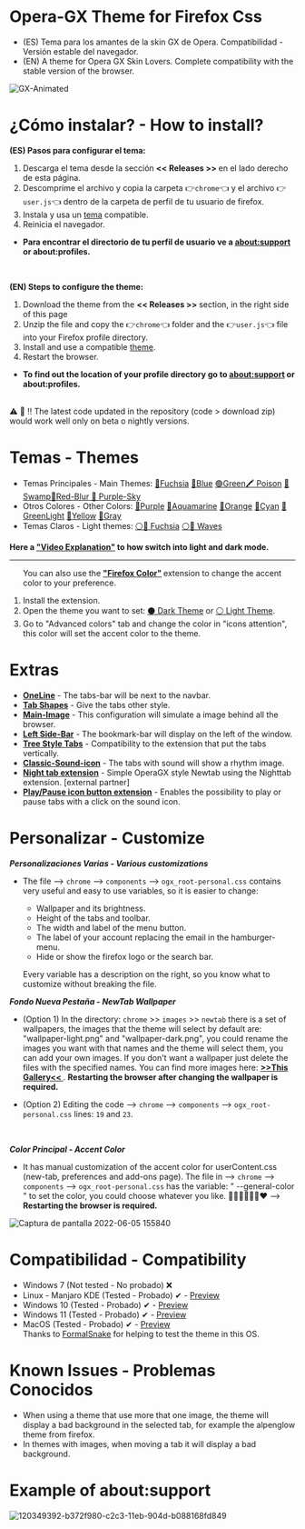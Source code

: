 # Opera-GX Theme for Firefox Css
<ul><li>(ES) Tema para los amantes de la skin GX de Opera. Compatibilidad - Versión estable del navegador.</li>
<li>(EN) A theme for Opera GX Skin Lovers. Complete compatibility with the stable version of the browser.</li></ul>

![GX-Animated](https://user-images.githubusercontent.com/22057609/210189445-ced79421-3e1e-411b-87ed-1afbff82d9b1.png)

# ¿Cómo instalar? - How to install?

<b>(ES) Pasos para configurar el tema:</b>
<ol>
   <li>Descarga el tema desde la sección <b> << Releases >> </b> en el lado derecho de esta página.</code></li>
   <li>Descomprime el archivo y copia la carpeta 👉<code>chrome</code>👈 y el archivo 👉<code>user.js</code>👈 dentro de la carpeta de perfil de tu usuario de firefox.</li>
   <li>Instala y usa un <a href="https://github.com/Godiesc/firefox-gx#temas---themes" >tema</a> compatible.</li>
   <li>Reinicia el navegador.</li>
</ol>

<ul><li><p><b>Para encontrar el directorio de tu perfil de usuario ve a <a href="https://github.com/Godiesc/firefox-gx#example-of-aboutsupport"> about:support</a> or about:profiles.</b></p></li></ul>
</br>

<b>(EN) Steps to configure the theme:</b>
<ol>
   <li>Download the theme from the <b> << Releases >> </b> section, in the right side of this page</code></li> 
   <li>Unzip the file and copy the 👉<code>chrome</code>👈 folder and the 👉<code>user.js</code>👈 file into your Firefox profile directory. </li>
   <li>Install and use a compatible <a href="https://github.com/Godiesc/firefox-gx#temas---themes" >theme</a>.</li>
   <li>Restart the browser. </li>
</ol>

<ul><li><p><b> To find out the location of your profile directory go to <a href="https://github.com/Godiesc/firefox-gx#example-of-aboutsupport"> about:support</a> or about:profiles.</b></p></li></ul>
</br>
⚠ 🛑 ‼ The latest code updated in the repository (code > download zip) would work well only on beta o nightly versions.

# Temas - Themes
<ul><li>Temas Principales - Main Themes: <a href= "https://addons.mozilla.org/es/firefox/addon/beautiful-opera-gx-fucsia/">🔴Fuchsia</a> <a href= "https://addons.mozilla.org/es/firefox/addon/beautiful-opera-gx-blue/">🔵Blue</a> <a href= "https://addons.mozilla.org/es/firefox/addon/beautiful-gx-green/" >🟢Green</a><a href= "https://addons.mozilla.org/es/firefox/addon/beautiful-poison/" >🖍 Poison</a> <a href= "https://addons.mozilla.org/es/firefox/addon/beautiful-swamp-in-autumn/" >🎑 Swamp</a><a href= "https://addons.mozilla.org/es/firefox/addon/beautiful-red-blur/">🌈Red-Blur</a><a href= "https://addons.mozilla.org/es/firefox/addon/beautiful-purple-sky/"> 🌆 Purple-Sky</a> </li>

<li> Otros Colores - Other Colors: <a href= "https://addons.mozilla.org/es/firefox/addon/opera-gx-witchcraft-purple/">💜Purple</a> <a href= "https://addons.mozilla.org/es/firefox/addon/opera-gx-electric-aquamarine/">💚Aquamarine</a> <a href= "https://addons.mozilla.org/es/firefox/addon/opera-gx-ember-orange/">🦧Orange</a> <a href= "https://addons.mozilla.org/es/firefox/addon/opera-gx-frozen-cyan/">💠Cyan</a> <a href= "https://addons.mozilla.org/es/firefox/addon/opera-gx-level-up-green/">🍏GreenLight</a> <a href= "https://addons.mozilla.org/es/firefox/addon/opera-gx-stamina-yellow/">💛Yellow</a> <a href= "https://addons.mozilla.org/es/firefox/addon/opera-gx-wizard-grey/"> 🗻Gray</a></li>
   <li>Temas Claros - Light themes: <a href="https://addons.mozilla.org/es/firefox/addon/opera-light/"> ⚪🔴 Fuchsia</a> <a href="https://addons.mozilla.org/es/firefox/addon/beautiful-waves/"> ⚪🔵 Waves</a></li></ul>
   
<p><b>Here a <a href="https://imgur.com/a/0ZASdRb">"Video Explanation"</a> to how switch into light and dark mode.</b></p>

<hr size=1px;border-style=dotted;color="#50505050" />
 
<ol><p>You can also use the <b><a href="https://addons.mozilla.org/es/firefox/addon/firefox-color/">"Firefox Color"</a> </b>extension to change the accent color to your preference.</p>
<li>Install the extension.</li>
<li> Open the theme you want to set: <a href="https://color.firefox.com/?theme=XQAAAAJWBAAAAAAAAABBKYhm849SCicxcUfbB38oKRicm6da8pC6zcajvXUxVWhow0XG5K6BSwfdWytulM34uzM3LhuZvlDLNlGrQWcJvtOkdch_qcsPVi0nURBtsyHwEHcPSSdZBUPlEd-vDQwNy7595jjXYHVUDZw8QUFX13YJoRcCcwEU_Dzw709yH1YhjPaZd9vc7d_pmujWu5Wak7eyIlDRz7msPTiOUQAGJk08pOmPGTlzqfqv_zVenGs8n34O-pwABvBa3bniENYtOjF2zG6a1clmNiITgbNcIb_62b4a9Yemcqv7EZHQrCW7zmsAvNSloPy7oL6whNUFLSwbI6Mw5vgLa-hxr68dhAHr1ci0sPBuzH4X2v7tLQo5vKFoUH93wsR4AwL9J43ZXmO9TER1RnH2xUG4I0NvW4qxmJjIat-ppv43c0-fRci1Bj6noY7L9y6poRreLfdGKUXGbKH0FLlRHhs-Bia-AWSh_UuNqz1ILqetzdDWEtHtq2xzUlsh56YTwVUn1MCnjH3ms_M2oZCiP5nz8yVJeLgQPR0F6WFW4nJItk3xtTf9kvzHolSRcToly_Y8OTydALDLYe28MG_QaZDIhDmgJYn8pIdOSufv2FBPdGAxKQXqhhzhzNqEIz5uMi4Jz4ap3D7S1LXeRP_7RdGY"> ⚫ Dark Theme</a> or <a href="https://color.firefox.com/?theme=XQAAAAKEBAAAAAAAAABBKYhm849SCicxcUfbB38oKRicm6da8pvltSB9WkV2c-XLRbQ1Oez1zWXjUJZMfxQUKzTC_-cAsWtnZjVBpeauBmTjVBPomCKsNVE80fvRwY-rJ65R4jKCyUVJUxrFBxVOxkA_Rxvv8TOD070oV0UwW995RyQV9JG-qcd5cFRiuYzkoOoHlCuFUVFtPj-_VSSr0BzL4pxY0IpdnWN0KWhRBmt3bJSbrY2SZACmpn1-skZEU9Pl7kzFVSTXlVU1skeP3kB-2KFUyqRH8Bq3xQ7pvZUvgKGdOF1eMnUXONJyIXPMhZtlrI7Obxy9YLSETBcgDeTe9bxN3BBYKOuF10prltedblsTxpIdNNgEoG2yh9uTnk3c89KqyaYqsomU-bkA9mnxUzpdUGedTZy2yRp9rBdPL4OdYjxI6RX_vOIwZIreHwYr6bE18aOxjMyNAVkKeN7DlxTjNUXmGPcEA0AEAdibEk3tv-OZ9gM8LqxIC0vu9IQNCetSFNPUfnFa2mp-WLBnl9jxa_r-5geKcLuM29u1Tc1YVcfuE0T38PfAh6RtjUPUGW6AhKR5Q25wKre_e_CN-gF5_EA1eeTI_-9-6wg"> ⚪ Light Theme</a>.</li>
<li> Go to "Advanced colors" tab and change the color in "icons attention", this color will set the accent color to the theme.</li></ol>

# Extras
<ul><li><a href="https://github.com/Godiesc/firefox-gx/tree/main/Extras/OneLine"><b>OneLine</b></a> - The tabs-bar will be next to the navbar.</li>
<li><a href="https://github.com/Godiesc/firefox-gx/tree/main/Extras/Tab-Shapes"><b>Tab Shapes</b></a> - Give the tabs other style.</li>
<li><a href="https://github.com/Godiesc/firefox-gx/tree/main/Extras/Main-Image"><b>Main-Image</b></a></a> - This configuration will simulate a image behind all the browser.</li>
<li><a href="https://github.com/Godiesc/firefox-gx/tree/main/Extras/Left-SideBar"><b>Left Side-Bar</b></a> - The bookmark-bar will display on the left of the window.</li>
<li><a href="https://github.com/Godiesc/firefox-gx/tree/main/Extras/TreeStyle-tabs"><b>Tree Style Tabs</b></a> - Compatibility to the extension that put the tabs vertically.</li>
<li><a href="https://github.com/Godiesc/firefox-gx/tree/main/Extras/Classic-Sound-icon"><b>Classic-Sound-icon</b></a> - The tabs with sound will show a rhythm image.</li>
<li><a href="https://github.com/MemeMan404/GX-NewTab-using-NightTab"><b>Night tab extension</b></a> - Simple OperaGX style Newtab using the Nighttab extension. [external partner]</li>
<li><a href="https://github.com/Godiesc/firefox-gx/tree/main/Extras/Play-Pause"><b>Play/Pause icon button extension</b></a> - Enables the possibility to play or pause tabs with a click on the sound icon.</li>
</ul>

# Personalizar - Customize

<b><i>Personalizaciones Varias - Various customizations</i></b>
<ul>
<li><p>The file --> <code>chrome</code> --> <code>components</code> --> <code>ogx_root-personal.css</code> contains very useful and easy to use variables, so it is easier to change:</p>
<ul>
<li>Wallpaper and its brightness.</li>
<li>Height of the tabs and toolbar.</li>
<li>The width and label of the menu button.</li>
<li>The label of your account replacing the email in the hamburger-menu.</li>
<li<Logo and wordmark color from the new-tab page.</li>
<li>Hide or show the firefox logo or the search bar.</li>
</ul>
<p>Every variable has a description on the right, so you know what to customize without breaking the file.</p></li></ul>

<b><i>Fondo Nueva Pestaña - NewTab Wallpaper</i></b>
<ul>
   <li><p>(Option 1) In the directory: <code>chrome</code> >> <code>images</code> >> <code>newtab</code> there is a set of wallpapers, the images that the theme will select by default are: "wallpaper-light.png" and "wallpaper-dark.png", you could rename the images you want with that names and the theme will select them, you can add your own images. If you don't want a wallpaper just delete the files with the specified names. You can find more images here: <a href="https://imgur.com/a/j78IhJN"><b> >>This Gallery<< </b></a>. <b>Restarting the browser after changing the wallpaper is required. </b></p></li>
<li><p>(Option 2) Editing the code --> <code>chrome</code> --> <code>components</code> --> <code>ogx_root-personal.css</code> lines: <code>19</code> and <code>23</code>.<p></li></ul></br>

<b><i>Color Principal - Accent Color</i></b>
<ul>
<li><p>It has manual customization of the accent color for userContent.css (new-tab, preferences and add-ons page). The file in --> <code>chrome</code> --> <code>components</code> --> <code>ogx_root-personal.css</code> has the variable: " --general-color " to set the color, you could choose whatever you like. 💙💚💜🤎💛🧡❤
   --> <b>Restarting the browser is required. </b></p></li></ul>

![Captura de pantalla 2022-06-05 155840](https://user-images.githubusercontent.com/22057609/172070426-0de79289-eaa3-4826-ac62-af6230cdf877.png)

# Compatibilidad - Compatibility

<ul><li>Windows 7 (Not tested - No probado) ❌</li>
<li>Linux - Manjaro KDE (Tested - Probado) ✔ - <a href="https://imgur.com/a/Byo3Mn7">Preview</a></li>
<li>Windows 10 (Tested - Probado) ✔ - <a href="https://imgur.com/a/aYl8fjn">Preview</a></li>
<li>Windows 11 (Tested - Probado) ✔ - <a href="https://user-images.githubusercontent.com/6202392/168166690-b9f232c7-ff0e-4107-95f0-2910f1c3c6fb.png" >Preview</a></li>
<li>MacOS (Tested - Probado) ✔ - <a href="https://i.imgur.com/Y6V0dwr.png"> Preview</a> </br> Thanks to <a href= "https://github.com/FormalSnake"> FormalSnake</a> for helping to test the theme in this OS.</li>
</ul>

# Known Issues - Problemas Conocidos
<ul>
<li>When using a theme that use more that one image, the theme will display a bad background in the selected tab, for example the alpenglow theme from firefox.</li>
<li>In themes with images, when moving a tab it will display a bad background.</li>
</ul>

# Example of about:support

![120349392-b372f980-c2c3-11eb-904d-b088168fd849](https://user-images.githubusercontent.com/22057609/156908375-824f8679-56a5-4d09-a86f-353a7f61135e.png)
